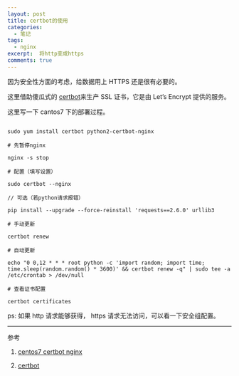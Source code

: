 ```yaml
---
layout: post
title: certbot的使用
categories: 
  - 笔记
tags:
  - nginx
excerpt:  将http变成https
comments: true
---
```


因为安全性方面的考虑，给数据用上 HTTPS 还是很有必要的。

这里借助傻瓜式的 [certbot](https://certbot.eff.org/)来生产 SSL 证书，它是由 Let’s Encrypt 提供的服务。

这里写一下 cantos7 下的部署过程。

```shell

sudo yum install certbot python2-certbot-nginx

# 先暂停nginx

nginx -s stop 

# 配置（填写设置）

sudo certbot --nginx 

// 可选（若python请求报错）

pip install --upgrade --force-reinstall 'requests==2.6.0' urllib3  

# 手动更新

certbot renew

# 自动更新

echo "0 0,12 * * * root python -c 'import random; import time; time.sleep(random.random() * 3600)' && certbot renew -q" | sudo tee -a /etc/crontab > /dev/null

# 查看证书配置

certbot certificates

```

ps: 如果 http 请求能够获得， https 请求无法访问，可以看一下安全组配置。

---

参考

1. [centos7 certbot nginx](https://www.jianshu.com/p/036f83be926f)

2. [certbot](https://certbot.eff.org/)